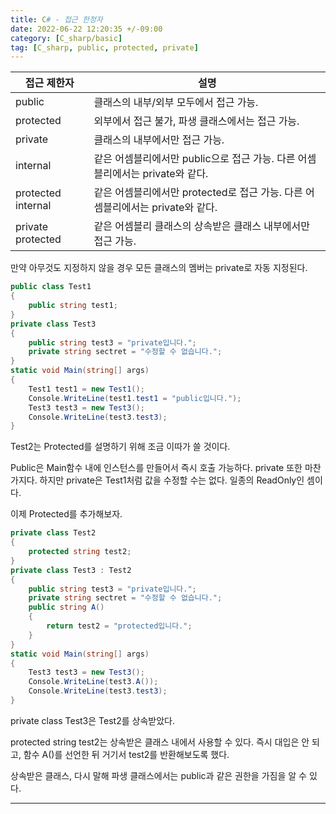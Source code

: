 ```yaml
---
title: C# - 접근 한정자
date: 2022-06-22 12:20:35 +/-09:00
category: [C_sharp/basic]
tag: [C_sharp, public, protected, private]
---
```


| 접근 제한자       | 설명                                                                           |
|------------------|--------------------------------------------------------------------------------|
| public           | 클래스의 내부/외부 모두에서 접근 가능.                                       |
| protected        | 외부에서 접근 불가, 파생 클래스에서는 접근 가능.                              |
| private          | 클래스의 내부에서만 접근 가능.                                                |
| internal         | 같은 어셈블리에서만 public으로 접근 가능. 다른 어셈블리에서는 private와 같다. |
| protected internal | 같은 어셈블리에서만 protected로 접근 가능. 다른 어셈블리에서는 private와 같다. |
| private protected | 같은 어셈블리 클래스의 상속받은 클래스 내부에서만 접근 가능.                     |

만약 아무것도 지정하지 않을 경우 모든 클래스의 멤버는 private로 자동 지정된다.
```csharp
public class Test1
{
    public string test1;
}
private class Test3
{
    public string test3 = "private입니다.";
    private string sectret = "수정할 수 없습니다.";
}
static void Main(string[] args)
{
    Test1 test1 = new Test1();
    Console.WriteLine(test1.test1 = "public입니다.");
    Test3 test3 = new Test3();
    Console.WriteLine(test3.test3);
}
```

Test2는 Protected를 설명하기 위해 조금 이따가 쓸 것이다.

Public은 Main함수 내에 인스턴스를 만들어서 즉시 호출 가능하다. private 또한 마찬가지다. 하지만 private은 Test1처럼 값을 수정할 수는 없다. 일종의 ReadOnly인 셈이다.

이제 Protected를 추가해보자.

```csharp
private class Test2
{
    protected string test2;
}
private class Test3 : Test2
{
    public string test3 = "private입니다.";
    private string sectret = "수정할 수 없습니다.";
    public string A()
    {
        return test2 = "protected입니다.";
    }
}
static void Main(string[] args)
{
    Test3 test3 = new Test3();
    Console.WriteLine(test3.A());
    Console.WriteLine(test3.test3);
}
```

private class Test3은 Test2를 상속받았다.

protected string test2는 상속받은 클래스 내에서 사용할 수 있다. 즉시 대입은 안 되고, 함수 A()를 선언한 뒤 거기서 test2를 반환해보도록 했다.

상속받은 클래스, 다시 말해 파생 클래스에서는 public과 같은 권한을 가짐을 알 수 있다.

---